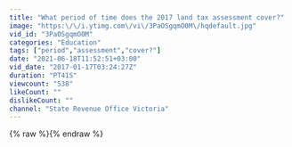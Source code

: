 ```yaml
---
title: "What period of time does the 2017 land tax assessment cover?"
image: "https:\/\/i.ytimg.com\/vi\/3PaOSgqmO0M\/hqdefault.jpg"
vid_id: "3PaOSgqmO0M"
categories: "Education"
tags: ["period","assessment","cover?"]
date: "2021-06-18T11:52:51+03:00"
vid_date: "2017-01-17T03:24:27Z"
duration: "PT41S"
viewcount: "538"
likeCount: ""
dislikeCount: ""
channel: "State Revenue Office Victoria"
---
```

{% raw %}{% endraw %}
